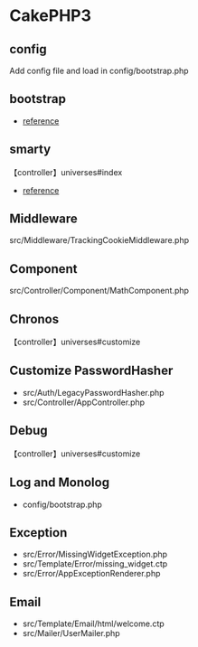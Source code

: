 # CakePHP3

## config

Add config file and load in config/bootstrap.php 

## bootstrap

* [reference](http://qiita.com/soichinakatake/items/e3d34b050699c1915b69)

## smarty

【controller】universes#index

* [reference](http://qiita.com/yukikikuchi/items/3c0c19d17c62bdd56c8c)

## Middleware

src/Middleware/TrackingCookieMiddleware.php

## Component

src/Controller/Component/MathComponent.php

## Chronos

【controller】universes#customize

## Customize PasswordHasher

* src/Auth/LegacyPasswordHasher.php
* src/Controller/AppController.php

## Debug

【controller】universes#customize

## Log and Monolog

* config/bootstrap.php

## Exception

* src/Error/MissingWidgetException.php
* src/Template/Error/missing_widget.ctp
* src/Error/AppExceptionRenderer.php

## Email

* src/Template/Email/html/welcome.ctp
* src/Mailer/UserMailer.php



